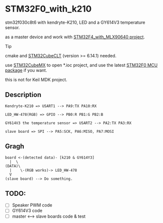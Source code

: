 # STM32F0_with_k210
stm32f030c8t6 with kendryte-K210, LED and a GY614V3 temperature sensor.

as a master device and work with [STM32F4_with_MLX90640 project](https://github.com/Gulfy034/STM32F4_with_MLX90640).

> [!TIP]
> cmake and [STM32CubeCLT](https://www.st.com.cn/en/development-tools/stm32cubeclt.html) (version >= 6.14.1) needed.
>
> use [STM32CubeMX](https://www.st.com.cn/zh/development-tools/stm32cubemx.html) to open *.ioc project, and use the latest [STM32F0 MCU package](https://www.st.com.cn/zh/embedded-software/stm32cubef0.html#get-software) if you want.
> 
> this is not for Keil MDK project.

## Description

```
Kendryte-K210 => USART1 --> PA9:TX PA10:RX

LED_HW-478(RGB) => GPIO --> PB0:R PB1:G PB2:B

GY614V3 the temperature sensor => USART2 --> PA2:TX PA3:RX

slave board => SPI --> PA5:SCK, PA6:MISO, PA7:MOSI

```

## Gragh

```
board <-(detected data)- [k210 & GY614Y3]
  |  \
(DATA)\
  |    \-(RGB works)-> LED_HW-478
  V
(slave board) --> Do something.

```

## TODO:

- [ ] Speaker PWM code
- [ ] GY614V3 code
- [ ] master <--> slave boards code & test